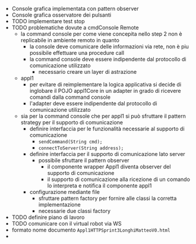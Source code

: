 - Console grafica implementata con pattern observer
- Console grafica osservatore dei pulsanti
- TODO implementare test stop
- TODO problematiche dovute a cmdConsole Remote
	- la command console per come viene concepita nello step 2 non è replicabile in ambiente remoto in quanto
		- la console deve comunicare delle informazioni via rete, non è piu possibile effettuare una procedure call
		- la command console deve essere indipendente dal protocollo di comunicazione utilizzato
			- necessario creare un layer di astrazione
	- appl1
		- per evitare di reimplementare la logica applicativa si decide di inglobare il POJO appl1Core in un adapter in grado di ricevere comandi dalla command console
		- l'adapter deve essere indipendente dal protocollo di comunicazione utilizzato
	- sia per la command console che per appl1 si può sfruttare il pattern strategy per il supporto di comunicazione
		- definire interfaccia per le funzionalità necessarie al supporto di comunicazione
			- `sendCommand(String cmd);`
			- `connectToServer(String address);`
		- definire interfaccia per il supporto di comunicazione lato server
			- possibile sfruttare il pattern observer
				- il componente wrapper Appl1 diventa observer del supporto di comunicazione
				- il supporto di comunicazione alla ricezione di un comando lo interpreta e notifica il componente appl1
		- configurazione mediante file
			- sfruttare pattern factory per fornire alle classi la corretta implementazione
			- necessarie due classi factory
- TODO definire piano di lavoro
- TODO comunicare con il virtual robot via WS
- formato nome documento `Appl1HTTPSprint3LonghiMatteoV0.html`
-